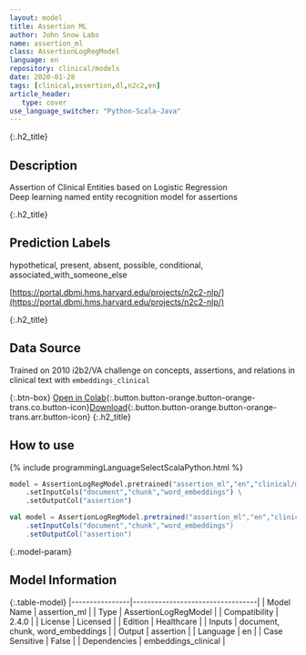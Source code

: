 ```yaml
---
layout: model
title: Assertion ML
author: John Snow Labs
name: assertion_ml
class: AssertionLogRegModel
language: en
repository: clinical/models
date: 2020-01-28
tags: [clinical,assertion,dl,n2c2,en]
article_header:
   type: cover
use_language_switcher: "Python-Scala-Java"
---
```


{:.h2_title}
## Description
Assertion of Clinical Entities based on Logistic Regression  
Deep learning named entity recognition model for assertions 

{:.h2_title}
## Prediction Labels
hypothetical, present, absent, possible, conditional, associated_with_someone_else

[https://portal.dbmi.hms.harvard.edu/projects/n2c2-nlp/](https://portal.dbmi.hms.harvard.edu/projects/n2c2-nlp/)

{:.h2_title}
## Data Source
Trained on 2010 i2b2/VA challenge on concepts, assertions, and relations in clinical text with `embeddings_clinical`

{:.btn-box}
[Open in Colab](https://github.com/JohnSnowLabs/spark-nlp-workshop/blob/master/tutorials/Certification_Trainings/Healthcare/2.Clinical_Assertion_Model.ipynb){:.button.button-orange.button-orange-trans.co.button-icon}[Download](https://s3.amazonaws.com/auxdata.johnsnowlabs.com/clinical/models/assertion_ml_en_2.4.0_2.4_1580237286004.zip){:.button.button-orange.button-orange-trans.arr.button-icon}
{:.h2_title}
## How to use 
<div class="tabs-box" markdown="1">

{% include programmingLanguageSelectScalaPython.html %}

```python
model = AssertionLogRegModel.pretrained("assertion_ml","en","clinical/models") \
	.setInputCols("document","chunk","word_embeddings") \
	.setOutputCol("assertion")
```

```scala
val model = AssertionLogRegModel.pretrained("assertion_ml","en","clinical/models")
	.setInputCols("document","chunk","word_embeddings")
	.setOutputCol("assertion")
```
</div>



{:.model-param}
## Model Information

{:.table-model}
|----------------|----------------------------------|
| Model Name     | assertion_ml                     |
| Type           | AssertionLogRegModel             |
| Compatibility  | 2.4.0                            |
| License        | Licensed                         |
| Edition        | Healthcare                       |
| Inputs         | document, chunk, word_embeddings |
| Output         | assertion                        |
| Language       | en                               |
| Case Sensitive | False                            |
| Dependencies   | embeddings_clinical              |


